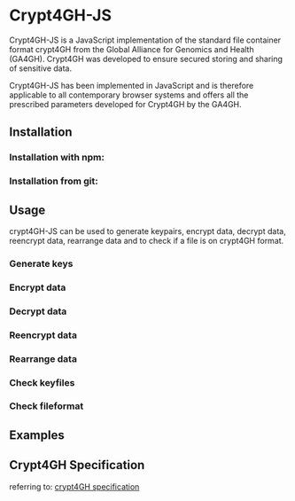 # Crypt4GH-JS 

Crypt4GH-JS is a JavaScript implementation of the standard file container format crypt4GH from the Global Alliance for Genomics and Health (GA4GH).
Crypt4GH was developed to ensure secured storing and sharing of sensitive data. 

Crypt4GH-JS has been implemented in JavaScript and is therefore applicable to all contemporary browser systems and offers all the prescribed parameters developed for Crypt4GH by the GA4GH.

## Installation 
### Installation with npm: 

### Installation from git: 


## Usage 
crypt4GH-JS can be used to generate keypairs, encrypt data, decrypt data, reencrypt data, rearrange data and to check if a file is on crypt4GH format. 

### Generate keys 

### Encrypt data 

### Decrypt data

### Reencrypt data

### Rearrange data 

### Check keyfiles 

### Check fileformat

## Examples

## Crypt4GH Specification 

referring to: [crypt4GH specification](http://samtools.github.io/hts-specs/crypt4gh.pdf)


